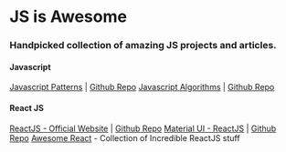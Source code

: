 # JS is Awesome

### Handpicked collection of amazing JS projects and articles.

#### Javascript

[Javascript Patterns](http://shichuan.github.io/javascript-patterns/) | [Github Repo](https://github.com/shichuan/javascript-patterns)
[Javascript Algorithms](https://mgechev.github.io/javascript-algorithms/) | [Github Repo](https://github.com/mgechev/javascript-algorithms)

#### React JS

[ReactJS - Official Website](http://facebook.github.io/react/) | [Github Repo](https://github.com/facebook/react)
[Material UI - ReactJS](http://material-ui.com/) | [Github Repo](https://github.com/callemall/material-ui)
[Awesome React](https://github.com/enaqx/awesome-react) - Collection of Incredible ReactJS stuff